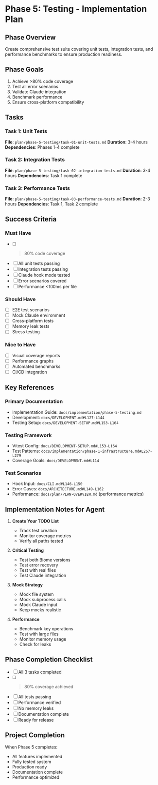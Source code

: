 # Phase 5: Testing - Implementation Plan

## Phase Overview
Create comprehensive test suite covering unit tests, integration tests, and performance benchmarks to ensure production readiness.

## Phase Goals
1. Achieve >80% code coverage
2. Test all error scenarios
3. Validate Claude integration
4. Benchmark performance
5. Ensure cross-platform compatibility

## Tasks

### Task 1: Unit Tests
**File**: `plan/phase-5-testing/task-01-unit-tests.md`
**Duration**: 3-4 hours
**Dependencies**: Phases 1-4 complete

### Task 2: Integration Tests
**File**: `plan/phase-5-testing/task-02-integration-tests.md`
**Duration**: 3-4 hours
**Dependencies**: Task 1 complete

### Task 3: Performance Tests
**File**: `plan/phase-5-testing/task-03-performance-tests.md`
**Duration**: 2-3 hours
**Dependencies**: Task 1, Task 2 complete

## Success Criteria

### Must Have
- [ ] >80% code coverage
- [ ] All unit tests passing
- [ ] Integration tests passing
- [ ] Claude hook mode tested
- [ ] Error scenarios covered
- [ ] Performance <100ms per file

### Should Have
- [ ] E2E test scenarios
- [ ] Mock Claude environment
- [ ] Cross-platform tests
- [ ] Memory leak tests
- [ ] Stress testing

### Nice to Have
- [ ] Visual coverage reports
- [ ] Performance graphs
- [ ] Automated benchmarks
- [ ] CI/CD integration

## Key References

### Primary Documentation
- Implementation Guide: `docs/implementation/phase-5-testing.md`
- Development: `docs/DEVELOPMENT.md#L127-L144`
- Testing Setup: `docs/DEVELOPMENT-SETUP.md#L153-L164`

### Testing Framework
- Vitest Config: `docs/DEVELOPMENT-SETUP.md#L153-L164`
- Test Patterns: `docs/implementation/phase-1-infrastructure.md#L267-L279`
- Coverage Goals: `docs/DEVELOPMENT.md#L114`

### Test Scenarios
- Hook Input: `docs/CLI.md#L146-L150`
- Error Cases: `docs/ARCHITECTURE.md#L149-L162`
- Performance: `docs/plan/PLAN-OVERVIEW.md` (performance metrics)

## Implementation Notes for Agent

1. **Create Your TODO List**
   - Track test creation
   - Monitor coverage metrics
   - Verify all paths tested

2. **Critical Testing**
   - Test both Biome versions
   - Test error recovery
   - Test with real files
   - Test Claude integration

3. **Mock Strategy**
   - Mock file system
   - Mock subprocess calls
   - Mock Claude input
   - Keep mocks realistic

4. **Performance**
   - Benchmark key operations
   - Test with large files
   - Monitor memory usage
   - Check for leaks

## Phase Completion Checklist

- [ ] All 3 tasks completed
- [ ] >80% coverage achieved
- [ ] All tests passing
- [ ] Performance verified
- [ ] No memory leaks
- [ ] Documentation complete
- [ ] Ready for release

## Project Completion

When Phase 5 completes:
- All features implemented
- Fully tested system
- Production ready
- Documentation complete
- Performance optimized